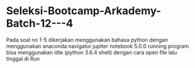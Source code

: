 # Seleksi-Bootcamp-Arkademy-Batch-12---4
Pada soal no 1-5 dikerjakan menggunakan bahasa python dengan menggunakan anaconda navigator jupiter notebook 5.0.0
running program bisa menggunakan idle (python 3.6.4 shell) dengan cara open file lalu tinggal di Run
